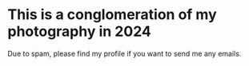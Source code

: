 # This is a conglomeration of my photography in 2024

Due to spam, please find my profile if you want to send me any emails.
